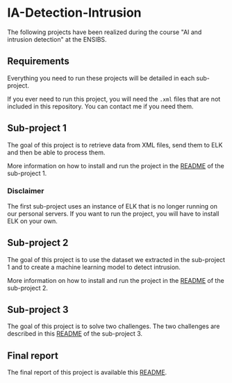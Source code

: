 # IA-Detection-Intrusion

The following projects have been realized during the course "AI and intrusion detection" at the ENSIBS.

## Requirements

Everything you need to run these projects will be detailed in each sub-project.

If you ever need to run this project, you will need the `.xml` files that are not included in this repository.
You can contact me if you need them.

## Sub-project 1

The goal of this project is to retrieve data from XML files, send them to ELK and then be able to process them.

More information on how to install and run the project in the [README](./sub-project-1/README.md) of the sub-project 1.

### Disclaimer

The first sub-project uses an instance of ELK that is no longer running on our personal servers.
If you want to run the project, you will have to install ELK on your own.

## Sub-project 2

The goal of this project is to use the dataset we extracted in the sub-project 1 and to create a machine learning model
to detect intrusion.

More information on how to install and run the project in the [README](./sub-project-2/README.md) of the sub-project 2.

## Sub-project 3

The goal of this project is to solve two challenges.
The two challenges are described in this [README](./sub-project-3/README.md) of the sub-project 3.

## Final report

The final report of this project is available this [README](final-report/Final_report.md).
